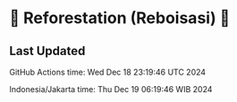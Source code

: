 
# 🌳 Reforestation (Reboisasi) 🌲

## Last Updated

GitHub Actions time: Wed Dec 18 23:19:46 UTC 2024

Indonesia/Jakarta time: Thu Dec 19 06:19:46 WIB 2024
